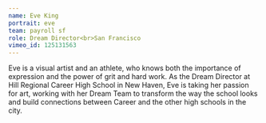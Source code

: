 ```yaml
---
name: Eve King
portrait: eve
team: payroll sf
role: Dream Director<br>San Francisco
vimeo_id: 125131563
---
```


Eve is a visual artist and an athlete, who knows both the importance of expression and the power of grit and hard work. As the Dream Director at Hill Regional Career High School in New Haven, Eve is taking her passion for art, working with her Dream Team to transform the way the school looks and build connections between Career and the other high schools in the city.